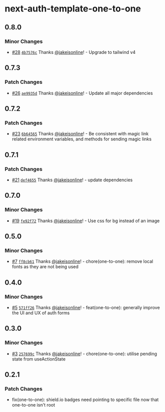 # next-auth-template-one-to-one

## 0.8.0

### Minor Changes

- [#28](https://github.com/jakeisonline/next-auth-template/pull/28) [`4b7576c`](https://github.com/jakeisonline/next-auth-template/commit/4b7576c8713fc722c28c9ac12b97ebcc67ec4026) Thanks [@jakeisonline](https://github.com/jakeisonline)! - Upgrade to tailwind v4

## 0.7.3

### Patch Changes

- [#26](https://github.com/jakeisonline/next-auth-template/pull/26) [`ae9935d`](https://github.com/jakeisonline/next-auth-template/commit/ae9935d7ea74c2f46c13e1dfa9565b79751d13f0) Thanks [@jakeisonline](https://github.com/jakeisonline)! - Update all major dependencies

## 0.7.2

### Patch Changes

- [#23](https://github.com/jakeisonline/next-auth-template/pull/23) [`6b64565`](https://github.com/jakeisonline/next-auth-template/commit/6b64565b7aaddee047cb50b7be92195745a51ea9) Thanks [@jakeisonline](https://github.com/jakeisonline)! - Be consistent with magic link related environment variables, and methods for sending magic links

## 0.7.1

### Patch Changes

- [#21](https://github.com/jakeisonline/next-auth-template/pull/21) [`def4655`](https://github.com/jakeisonline/next-auth-template/commit/def4655658cab28566ec656801ab426862dcbada) Thanks [@jakeisonline](https://github.com/jakeisonline)! - update dependencies

## 0.7.0

### Minor Changes

- [#19](https://github.com/jakeisonline/next-auth-template/pull/19) [`fe92f72`](https://github.com/jakeisonline/next-auth-template/commit/fe92f72ab2c650582d637c2ae960a2c904bf51b0) Thanks [@jakeisonline](https://github.com/jakeisonline)! - Use css for bg instead of an image

## 0.5.0

### Minor Changes

- [#7](https://github.com/jakeisonline/next-auth-template/pull/7) [`ff8cb61`](https://github.com/jakeisonline/next-auth-template/commit/ff8cb61646ebd90d9089e866e487d8f05c7edb79) Thanks [@jakeisonline](https://github.com/jakeisonline)! - chore(one-to-one): remove local fonts as they are not being used

## 0.4.0

### Minor Changes

- [#5](https://github.com/jakeisonline/next-auth-template/pull/5) [`571ff26`](https://github.com/jakeisonline/next-auth-template/commit/571ff26b0dbf464a536da1e8b53cdfe4dfd914c1) Thanks [@jakeisonline](https://github.com/jakeisonline)! - feat(one-to-one): generally improve the UI and UX of auth forms

## 0.3.0

### Minor Changes

- [#3](https://github.com/jakeisonline/next-auth-template/pull/3) [`257699c`](https://github.com/jakeisonline/next-auth-template/commit/257699c7bd3201dd4fad1ff976ca736442f54fc9) Thanks [@jakeisonline](https://github.com/jakeisonline)! - chore(one-to-one): utilise pending state from useActionState

## 0.2.1

### Patch Changes

- fix(one-to-one): shield.io badges need pointing to specific file now that one-to-one isn't root
